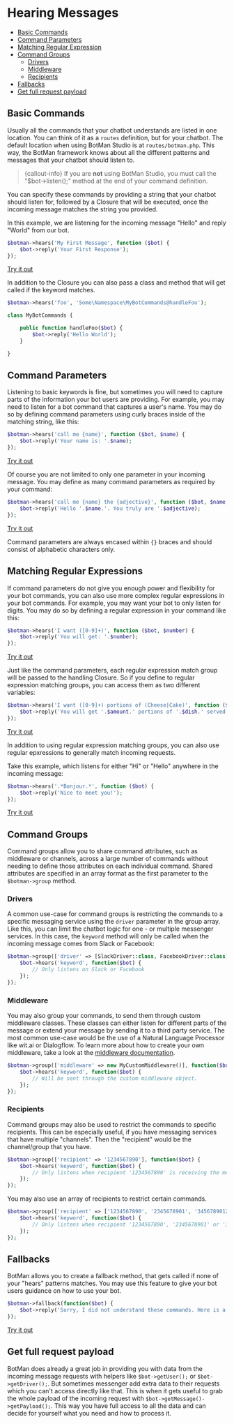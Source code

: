 # Hearing Messages

- [Basic Commands](#basic-commands)
- [Command Parameters](#command-parameters)
- [Matching Regular Expression](#matching-regular-expressions)
- [Command Groups](#command-groups)
    - [Drivers](#command-groups-drivers)
    - [Middleware](#command-groups-middleware)
    - [Recipients](#command-groups-recipients)
- [Fallbacks](#fallbacks)
- [Get full request payload](#payload)

<a id="basic-commands"></a>
## Basic Commands

Usually all the commands that your chatbot understands are listed in one location. You can think of it as a `routes` definition, but for your chatbot. The default location when using BotMan Studio is at `routes/botman.php`.
This way, the BotMan framework knows about all the different patterns and messages that your chatbot should listen to.

> {callout-info} If you are **not** using BotMan Studio, you must call the "$bot->listen();" method at the end of your command definition.

You can specify these commands by providing a string that your chatbot should listen for, followed by a Closure that will be executed, once the incoming message matches the string you provided.

In this example, we are listening for the incoming message "Hello" and reply "World" from our bot.

```php
$botman->hears('My First Message', function ($bot) {
    $bot->reply('Your First Response');
});
```
<a href="#" onclick="botmanChatWidget.say('My first message');return false;" class="w-full block text-right font-bold">Try it out</a>

In addition to the Closure you can also pass a class and method that will get called if the keyword matches.

```php
$botman->hears('foo', 'Some\Namespace\MyBotCommands@handleFoo');

class MyBotCommands {

    public function handleFoo($bot) {
        $bot->reply('Hello World');
    }

}
```

<a id="command-parameters"></a>
## Command Parameters

Listening to basic keywords is fine, but sometimes you will need to capture parts of the information your bot users are providing. 
For example, you may need to listen for a bot command that captures a user's name. You may do so by defining command parameters using curly braces inside of the matching string, like this:

```php
$botman->hears('call me {name}', function ($bot, $name) {
    $bot->reply('Your name is: '.$name);
});
```
<a href="#" onclick="botmanChatWidget.say('Call me Marcel');return false;" class="w-full block text-right font-bold">Try it out</a>

Of course you are not limited to only one parameter in your incoming message. You may define as many command parameters as required by your command:

```php
$botman->hears('call me {name} the {adjective}', function ($bot, $name, $adjective) {
    $bot->reply('Hello '.$name.'. You truly are '.$adjective);
});
```
<a href="#" onclick="botmanChatWidget.say('Call me Gandalf the white');return false;" class="w-full block text-right font-bold">Try it out</a>

Command parameters are always encased within `{}` braces and should consist of alphabetic characters only.

<a id="matching-regular-expressions"></a>
## Matching Regular Expressions

If command parameters do not give you enough power and flexibility for your bot commands, you can also use more complex regular expressions in your bot commands. For example, you may want your bot to only listen for digits. You may do so by defining a regular expression in your command like this:

```php
$botman->hears('I want ([0-9]+)', function ($bot, $number) {
    $bot->reply('You will get: '.$number);
});
```
<a href="#" onclick="botmanChatWidget.say('I want 3');return false;" class="w-full block text-right font-bold">Try it out</a>

Just like the command parameters, each regular expression match group will be passed to the handling Closure. So if you define to regular expression matching groups, you can access them as two different variables:

```php
$botman->hears('I want ([0-9]+) portions of (Cheese|Cake)', function ($bot, $amount, $dish) {
    $bot->reply('You will get '.$amount.' portions of '.$dish.' served shortly.');
});
```
<a href="#" onclick="botmanChatWidget.say('I want 4 portions of Cake');return false;" class="w-full block text-right font-bold">Try it out</a>

In addition to using regular expression matching groups, you can also use regular epxressions to generally match incoming requests.

Take this example, which listens for either "Hi" or "Hello" anywhere in the incoming message:

```php
$botman->hears('.*Bonjour.*', function ($bot) {
    $bot->reply('Nice to meet you!');
});
```
<a href="#" onclick="botmanChatWidget.say('Well Bonjour I\'d say');return false;" class="w-full block text-right font-bold">Try it out</a>

<a id="command-groups"></a>
## Command Groups

Command groups allow you to share command attributes, such as middleware or channels, across a large number of commands without needing to define those attributes on each individual command. Shared attributes are specified in an array format as the first parameter to the `$botman->group` method.

<a id="command-groups-drivers"></a>
### Drivers
A common use-case for command groups is restricting the commands to a specific messaging service using the `driver` parameter in the group array.
Like this, you can limit the chatbot logic for one - or multiple messenger services. In this case, the `keyword` method will only be called when the incoming message comes from Slack or Facebook:

```php
$botman->group(['driver' => [SlackDriver::class, FacebookDriver::class], function($bot) {
    $bot->hears('keyword', function($bot) {
        // Only listens on Slack or Facebook
    });
});
```

<a id="command-groups-middleware"></a>
### Middleware
You may also group your commands, to send them through custom middleware classes. These classes can either listen for different parts of the message or extend your message by sending it to a third party service. The most common use-case would be the use of a Natural Language Processor like wit.ai or Dialogflow. To learn more about how to create your own middleware, take a look at the [middleware documentation](/__version__/middleware).

```php
$botman->group(['middleware' => new MyCustomMiddleware()], function($bot) {
    $bot->hears('keyword', function($bot) {
        // Will be sent through the custom middleware object.
    });
});
```

<a id="command-groups-recipients"></a>
### Recipients
Command groups may also be used to restrict the commands to specific recipients. This can be especially useful, if you have messaging services that have multiple "channels". Then the "recipient" would be the channel/group that you have.

```php
$botman->group(['recipient' => '1234567890'], function($bot) {
    $bot->hears('keyword', function($bot) {
        // Only listens when recipient '1234567890' is receiving the message.
    });
});
```

You may also use an array of recipients to restrict certain commands.

```php
$botman->group(['recipient' => ['1234567890', '2345678901', '3456789012']], function($bot) {
    $bot->hears('keyword', function($bot) {
        // Only listens when recipient '1234567890', '2345678901' or '3456789012' is receiving the message.
    });
});
```

<a id="fallbacks"></a>
## Fallbacks

BotMan allows you to create a fallback method, that gets called if none of your "hears" patterns matches. You may use this feature to give your bot users guidance on how to use your bot.

```php
$botman->fallback(function($bot) {
    $bot->reply('Sorry, I did not understand these commands. Here is a list of commands I understand: ...');
});
```
<a href="#" onclick="botmanChatWidget.say('trigger fallback');return false;" class="w-full block text-right font-bold">Try it out</a>

<a id="payload"></a>
## Get full request payload

BotMan does already a great job in providing you with data from the incoming message requests with helpers like `$bot->getUser();` or `$bot->getDriver();`. But sometimes messenger add extra data to their requests which you can't access directly like that. This is when it gets useful to grab the whole payload of the incoming request with `$bot->getMessage()->getPayload();`. This way you have full access to all the data and can decide for yourself what you need and how to process it.
